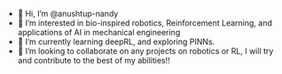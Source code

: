 - 👋 Hi, I’m @anushtup-nandy
- 👀 I’m interested in bio-inspired robotics, Reinforcement Learning, and applications of AI in mechanical engineering 
- 🌱 I’m currently learning deepRL, and exploring PINNs.
- 💞️ I’m looking to collaborate on any projects on robotics or RL, I will try and contribute to the best of my abilities!!

<!---
anushtup-nandy/anushtup-nandy is a ✨ special ✨ repository because its `README.md` (this file) appears on your GitHub profile.
You can click the Preview link to take a look at your changes.
--->
